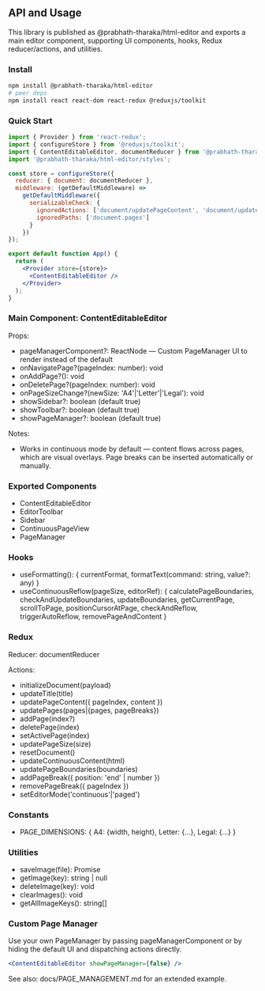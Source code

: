 ## API and Usage

This library is published as @prabhath-tharaka/html-editor and exports a main editor component, supporting UI components, hooks, Redux reducer/actions, and utilities.

### Install
```bash
npm install @prabhath-tharaka/html-editor
# peer deps
npm install react react-dom react-redux @reduxjs/toolkit
```

### Quick Start
```jsx
import { Provider } from 'react-redux';
import { configureStore } from '@reduxjs/toolkit';
import { ContentEditableEditor, documentReducer } from '@prabhath-tharaka/html-editor';
import '@prabhath-tharaka/html-editor/styles';

const store = configureStore({
  reducer: { document: documentReducer },
  middleware: (getDefaultMiddleware) =>
    getDefaultMiddleware({
      serializableCheck: {
        ignoredActions: ['document/updatePageContent', 'document/updatePages'],
        ignoredPaths: ['document.pages']
      }
    })
});

export default function App() {
  return (
    <Provider store={store}>
      <ContentEditableEditor />
    </Provider>
  );
}
```

### Main Component: ContentEditableEditor
Props:
- pageManagerComponent?: ReactNode — Custom PageManager UI to render instead of the default
- onNavigatePage?(pageIndex: number): void
- onAddPage?(): void
- onDeletePage?(pageIndex: number): void
- onPageSizeChange?(newSize: 'A4'|'Letter'|'Legal'): void
- showSidebar?: boolean (default true)
- showToolbar?: boolean (default true)
- showPageManager?: boolean (default true)

Notes:
- Works in continuous mode by default — content flows across pages, which are visual overlays. Page breaks can be inserted automatically or manually.

### Exported Components
- ContentEditableEditor
- EditorToolbar
- Sidebar
- ContinuousPageView
- PageManager

### Hooks
- useFormatting(): { currentFormat, formatText(command: string, value?: any) }
- useContinuousReflow(pageSize, editorRef): {
  calculatePageBoundaries, checkAndUpdateBoundaries, updateBoundaries,
  getCurrentPage, scrollToPage, positionCursorAtPage,
  checkAndReflow, triggerAutoReflow, removePageAndContent
}

### Redux
Reducer: documentReducer

Actions:
- initializeDocument(payload)
- updateTitle(title)
- updatePageContent({ pageIndex, content })
- updatePages(pages|{pages, pageBreaks})
- addPage(index?)
- deletePage(index)
- setActivePage(index)
- updatePageSize(size)
- resetDocument()
- updateContinuousContent(html)
- updatePageBoundaries(boundaries)
- addPageBreak({ position: 'end' | number })
- removePageBreak({ pageIndex })
- setEditorMode('continuous'|'paged')

### Constants
- PAGE_DIMENSIONS: { A4: {width, height}, Letter: {...}, Legal: {...} }

### Utilities
- saveImage(file): Promise<key>
- getImage(key): string | null
- deleteImage(key): void
- clearImages(): void
- getAllImageKeys(): string[]

### Custom Page Manager
Use your own PageManager by passing pageManagerComponent or by hiding the default UI and dispatching actions directly.

```jsx
<ContentEditableEditor showPageManager={false} />
```

See also: docs/PAGE_MANAGEMENT.md for an extended example.
